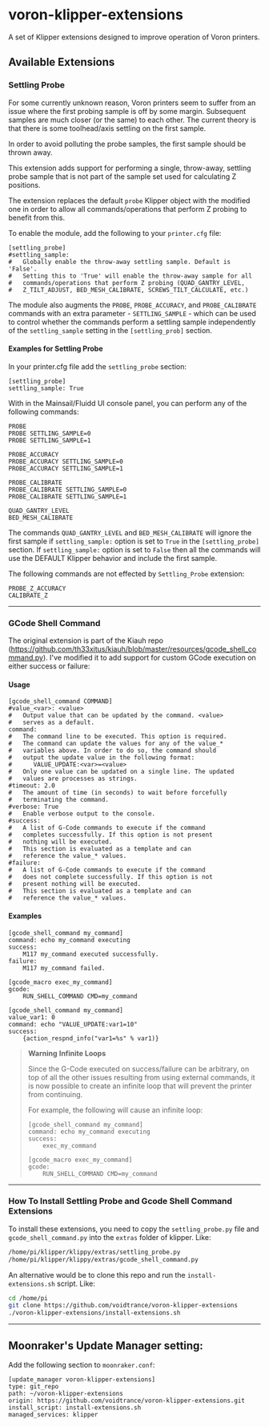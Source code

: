 # voron-klipper-extensions
A set of Klipper extensions designed to improve operation of Voron printers.

## Available Extensions
### Settling Probe
For some currently unknown reason, Voron printers seem to suffer from an issue
where the first probing sample is off by some margin. Subsequent samples are
much closer (or the same) to each other. The current theory is that there is
some toolhead/axis settling on the first sample.

In order to avoid polluting the probe samples, the first sample should be
thrown away.

This extension adds support for performing a single, throw-away, settling
probe sample that is not part of the sample set used for calculating Z
positions.

The extension replaces the default `probe` Klipper object with the modified
one in order to allow all commands/operations that perform Z probing to
benefit from this.

To enable the module, add the following to your `printer.cfg` file:

```
[settling_probe]
#settling_sample:
#   Globally enable the throw-away settling sample. Default is 'False'.
#   Setting this to 'True' will enable the throw-away sample for all
#   commands/operations that perform Z probing (QUAD_GANTRY_LEVEL,
#   Z_TILT_ADJUST, BED_MESH_CALIBRATE, SCREWS_TILT_CALCULATE, etc.)
```

The module also augments the `PROBE`, `PROBE_ACCURACY`, and `PROBE_CALIBRATE`
commands with an extra parameter - `SETTLING_SAMPLE` - which can be used to
control whether the commands perform a settling sample independently of the
`settling_sample` setting in the `[settling_prob]` section.

#### Examples for Settling Probe

In your printer.cfg file add the `settling_probe` section:
```
[settling_probe]
settling_sample: True
```

With in the Mainsail/Fluidd UI console panel, you can perform any of the following commands:
```
PROBE
PROBE SETTLING_SAMPLE=0
PROBE SETTLING_SAMPLE=1

PROBE_ACCURACY
PROBE_ACCURACY SETTLING_SAMPLE=0
PROBE_ACCURACY SETTLING_SAMPLE=1

PROBE_CALIBRATE
PROBE_CALIBRATE SETTLING_SAMPLE=0
PROBE_CALIBRATE SETTLING_SAMPLE=1

QUAD_GANTRY_LEVEL
BED_MESH_CALIBRATE
```

The commands `QUAD_GANTRY_LEVEL` and `BED_MESH_CALIBRATE` will ignore the first sample if `settling_sample:` option is set to `True` in the `[settling_probe]` section.  If `settling_sample:` option is set to `False` then all the commands will use the DEFAULT Klipper behavior and include the first sample.

The following commands are not effected by `Settling_Probe` extension:
```gcode
PROBE_Z_ACCURACY
CALIBRATE_Z
```

---

### GCode Shell Command
The original extension is part of the Kiauh repo
(https://github.com/th33xitus/kiauh/blob/master/resources/gcode_shell_command.py).
I've modified it to add support for custom GCode execution on either success
or failure:

#### Usage
```
[gcode_shell_command COMMAND]
#value_<var>: <value>
#   Output value that can be updated by the command. <value>
#   serves as a default.
command:
#   The command line to be executed. This option is required.
#   The command can update the values for any of the value_*
#   variables above. In order to do so, the command should
#   output the update value in the following format:
#      VALUE_UPDATE:<var>=<value>
#   Only one value can be updated on a single line. The updated
#   values are processes as strings.
#timeout: 2.0
#   The amount of time (in seconds) to wait before forcefully
#   terminating the command.
#verbose: True
#   Enable verbose output to the console.
#success:
#   A list of G-Code commands to execute if the command
#   completes successfully. If this option is not present
#   nothing will be executed.
#   This section is evaluated as a template and can
#   reference the value_* values.
#failure:
#   A list of G-Code commands to execute if the command
#   does not complete successfully. If this option is not
#   present nothing will be executed.
#   This section is evaluated as a template and can
#   reference the value_* values.
```
#### Examples
```
[gcode_shell_command my_command]
command: echo my_command executing
success:
    M117 my_command executed successfully.
failure:
    M117 my_command failed.

[gcode_macro exec_my_command]
gcode:
    RUN_SHELL_COMMAND CMD=my_command
```

```
[gcode_shell_command my_command]
value_var1: 0
command: echo "VALUE_UPDATE:var1=10"
success:
    {action_respnd_info("var1=%s" % var1)}
```

> **Warning** **Infinite Loops**
>
> Since the G-Code executed on success/failure can be arbitrary, on top of
> all the other issues resulting from using external commands, it is now
> possible to create an infinite loop that will prevent the printer from
> continuing.
>
> For example, the following will cause an infinite loop:
>
> ```
> [gcode_shell_command my_command]
> command: echo my_command executing
> success:
>     exec_my_command
>
> [gcode_macro exec_my_command]
> gcode:
>     RUN_SHELL_COMMAND CMD=my_command
> ```

---

### How To Install Settling Probe and Gcode Shell Command Extensions

To install these extensions, you need to copy the `settling_probe.py` file and `gcode_shell_command.py` into the `extras` folder of klipper. Like:

```bash
/home/pi/klipper/klippy/extras/settling_probe.py
/home/pi/klipper/klippy/extras/gcode_shell_command.py
```

An alternative would be to clone this repo and run the `install-extensions.sh` script. Like:

```bash
cd /home/pi
git clone https://github.com/voidtrance/voron-klipper-extensions
./voron-klipper-extensions/install-extensions.sh
```

---

## Moonraker's Update Manager setting:

Add the following section to `moonraker.conf`:
```
[update_manager voron-klipper-extensions]
type: git_repo
path: ~/voron-klipper-extensions
origin: https://github.com/voidtrance/voron-klipper-extensions.git
install_script: install-extensions.sh
managed_services: klipper
```
